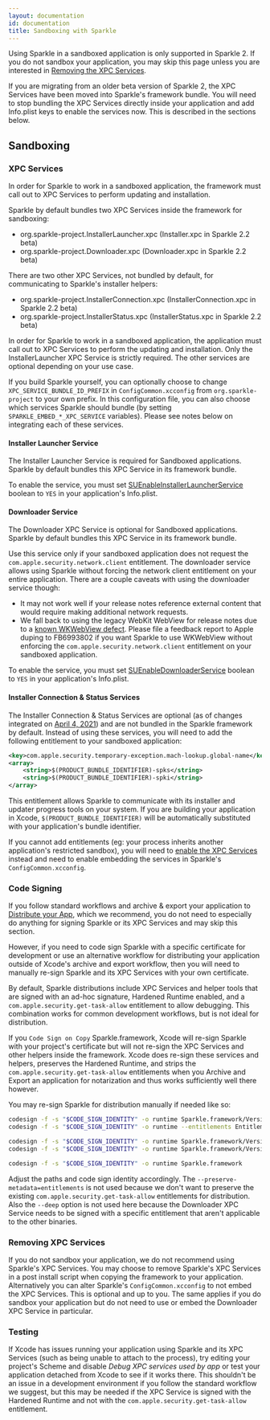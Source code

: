 ```yaml
---
layout: documentation
id: documentation
title: Sandboxing with Sparkle
---
```


Using Sparkle in a sandboxed application is only supported in Sparkle 2. If you do not sandbox your application, you may skip this page unless you are interested in [Removing the XPC Services](#removing-xpc-services).

If you are migrating from an older beta version of Sparkle 2, the XPC Services have been moved into Sparkle's framework bundle. You will need to stop bundling the XPC Services directly inside your application and add Info.plist keys to enable the services now. This is described in the sections below.

## Sandboxing

### XPC Services

In order for Sparkle to work in a sandboxed application, the framework must call out to XPC Services to perform updating and installation.

Sparkle by default bundles two XPC Services inside the framework for sandboxing:

* org.sparkle-project.InstallerLauncher.xpc (Installer.xpc in Sparkle 2.2 beta)
* org.sparkle-project.Downloader.xpc (Downloader.xpc in Sparkle 2.2 beta)

There are two other XPC Services, not bundled by default, for communicating to Sparkle's installer helpers:

* org.sparkle-project.InstallerConnection.xpc (InstallerConnection.xpc in Sparkle 2.2 beta)
* org.sparkle-project.InstallerStatus.xpc (InstallerStatus.xpc in Sparkle 2.2 beta)

In order for Sparkle to work in a sandboxed application, the application must call out to XPC Services to perform the updating and installation. Only the InstallerLauncher XPC Service is strictly required. The other services are optional depending on your use case.

If you build Sparkle yourself, you can optionally choose to change `XPC_SERVICE_BUNDLE_ID_PREFIX` in `ConfigCommon.xcconfig` from `org.sparkle-project` to your own prefix. In this configuration file, you can also choose which services Sparkle should bundle (by setting `SPARKLE_EMBED_*_XPC_SERVICE` variables). Please see notes below on integrating each of these services.

#### Installer Launcher Service

The Installer Launcher Service is required for Sandboxed applications. Sparkle by default bundles this XPC Service in its framework bundle.

To enable the service, you must set [SUEnableInstallerLauncherService](/documentation/customization#sandboxing-settings) boolean to `YES` in your application's Info.plist.

#### Downloader Service

The Downloader XPC Service is optional for Sandboxed applications. Sparkle by default bundles this XPC Service in its framework bundle.

Use this service only if your sandboxed application does not request the `com.apple.security.network.client` entitlement. The downloader service allows using Sparkle without forcing the network client entitlement on your entire application. There are a couple caveats with using the downloader service though:

* It may not work well if your release notes reference external content that would require making additional network requests.
* We fall back to using the legacy WebKit WebView for release notes due to a [known WKWebView defect](https://github.com/feedback-assistant/reports/issues/1). Please file a feedback report to Apple duping to FB6993802 if you want Sparkle to use WKWebView without enforcing the `com.apple.security.network.client` entitlement on your sandboxed application.

To enable the service, you must set [SUEnableDownloaderService](/documentation/customization#sandboxing-settings) boolean to `YES` in your application's Info.plist.

#### Installer Connection & Status Services

The Installer Connection & Status Services are optional (as of changes integrated on [April 4, 2021](https://github.com/sparkle-project/Sparkle/pull/1812)) and are not bundled in the Sparkle framework by default. Instead of using these services, you will need to add the following entitlement to your sandboxed application:

```xml
<key>com.apple.security.temporary-exception.mach-lookup.global-name</key>
<array>
    <string>$(PRODUCT_BUNDLE_IDENTIFIER)-spks</string>
    <string>$(PRODUCT_BUNDLE_IDENTIFIER)-spki</string>
</array>
```

This entitlement allows Sparkle to communicate with its installer and updater progress tools on your system. If you are building your application in Xcode, `$(PRODUCT_BUNDLE_IDENTIFIER)` will be automatically substituted with your application's bundle identifier.

If you cannot add entitlements (eg: your process inherits another application's restricted sandbox), you will need to [enable the XPC Services](/documentation/customization#sandboxing-settings) instead and need to enable embedding the services in Sparkle's `ConfigCommon.xcconfig`.

### Code Signing

If you follow standard workflows and archive & export your application to [Distribute your App](/documentation#4-distributing-your-app), which we recommend, you do not need to especially do anything for signing Sparkle or its XPC Services and may skip this section.

However, if you need to code sign Sparkle with a specific certificate for development or use an alternative workflow for distributing your application outside of Xcode's archive and export workflow, then you will need to manually re-sign Sparkle and its XPC Services with your own certificate.

By default, Sparkle distributions include XPC Services and helper tools that are signed with an ad-hoc signature, Hardened Runtime enabled, and a `com.apple.security.get-task-allow` entitlement to allow debugging. This combination works for common development workflows, but is not ideal for distribution.

If you `Code Sign on Copy` Sparkle.framework, Xcode will re-sign Sparkle with your project's certificate but will not re-sign the XPC Services and other helpers inside the framework. Xcode does re-sign these services and helpers, preserves the Hardened Runtime, and strips the `com.apple.security.get-task-allow` entitlements when you Archive and Export an application for notarization and thus works sufficiently well there however.

You may re-sign Sparkle for distribution manually if needed like so:

```sh
codesign -f -s "$CODE_SIGN_IDENTITY" -o runtime Sparkle.framework/Versions/B/XPCServices/org.sparkle-project.InstallerLauncher.xpc
codesign -f -s "$CODE_SIGN_IDENTITY" -o runtime --entitlements Entitlements/org.sparkle-project.Downloader.entitlements Sparkle.framework/Versions/B/XPCServices/org.sparkle-project.Downloader.xpc

codesign -f -s "$CODE_SIGN_IDENTITY" -o runtime Sparkle.framework/Versions/B/Autoupdate
codesign -f -s "$CODE_SIGN_IDENTITY" -o runtime Sparkle.framework/Versions/B/Updater.app

codesign -f -s "$CODE_SIGN_IDENTITY" -o runtime Sparkle.framework
```

Adjust the paths and code sign identity accordingly. The `--preserve-metadata=entitlements` is not used because we don't want to preserve the existing `com.apple.security.get-task-allow` entitlements for distribution. Also the `--deep` option is not used here because the Downloader XPC Service needs to be signed with a specific entitlement that aren't applicable to the other binaries.

### Removing XPC Services

If you do not sandbox your application, we do not recommend using Sparkle's XPC Services. You may choose to remove Sparkle's XPC Services in a post install script when copying the framework to your application. Alternatively you can alter Sparkle's `ConfigCommon.xcconfig` to not embed the XPC Services. This is optional and up to you. The same applies if you do sandbox your application but do not need to use or embed the Downloader XPC Service in particular.

### Testing

If Xcode has issues running your application using Sparkle and its XPC Services (such as being unable to attach to the process), try editing your project's Scheme and disable *Debug XPC services used by app* or test your application detached from Xcode to see if it works there. This shouldn't be an issue in a development environment if you follow the standard workflow we suggest, but this may be needed if the XPC Service is signed with the Hardened Runtime and not with the `com.apple.security.get-task-allow` entitlement.
